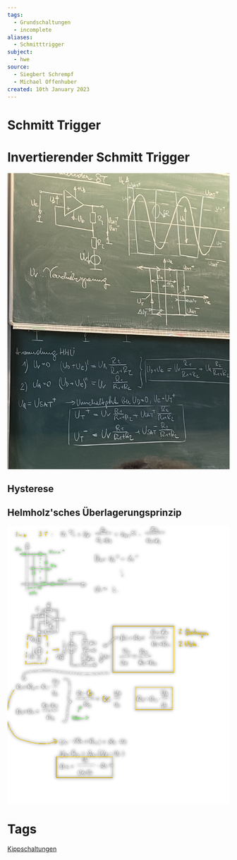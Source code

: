 ```yaml
---
tags:
  - Grundschaltungen
  - incomplete
aliases:
  - Schmitttrigger
subject:
  - hwe
source:
  - Siegbert Schrempf
  - Michael Offenhuber
created: 10th January 2023
---
```


# Schmitt Trigger

# Invertierender Schmitt Trigger

![IMG_3622](assets/IMG_3622.jpeg)

## Hysterese

## Helmholz'sches Überlagerungsprinzip

![invST-calc2](assets/invST-calc2.png)

# Tags

[Kippschaltungen](Oszillatoren/Kippschaltungen.md)
